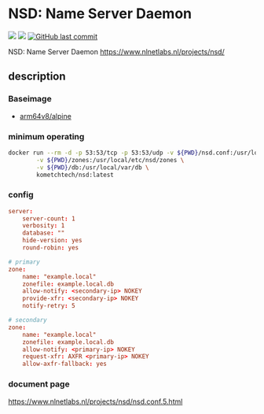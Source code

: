 # NSD: Name Server Daemon

[![](https://images.microbadger.com/badges/image/kometchtech/nsd.svg)](https://microbadger.com/images/kometchtech/nsd "Get your own image badge on microbadger.com")
[![](https://images.microbadger.com/badges/version/kometchtech/nsd.svg)](https://microbadger.com/images/kometchtech/nsd "Get your own version badge on microbadger.com")
[![GitHub last commit](https://img.shields.io/github/last-commit/google/skia.svg)](https://github.com/kometchtech/docker-build/commits/master/nsd)

NSD: Name Server Daemon <https://www.nlnetlabs.nl/projects/nsd/>

## description

### Baseimage

- [arm64v8/alpine](https://hub.docker.com/r/arm64v8/alpine/)

### minimum operating

```bash
docker run --rm -d -p 53:53/tcp -p 53:53/udp -v ${PWD}/nsd.conf:/usr/local/etc/nsd/nsd.conf \
        -v ${PWD}/zones:/usr/local/etc/nsd/zones \
        -v ${PWD}/db:/usr/local/var/db \
        kometchtech/nsd:latest
```

### config

```conf
server:
    server-count: 1
    verbosity: 1
    database: ""
    hide-version: yes
    round-robin: yes

# primary
zone:
    name: "example.local"
    zonefile: example.local.db
    allow-notify: <secondary-ip> NOKEY
    provide-xfr: <secondary-ip> NOKEY
    notify-retry: 5

# secondary
zone:
    name: "example.local"
    zonefile: example.local.db
    allow-notify: <primary-ip> NOKEY
    request-xfr: AXFR <primary-ip> NOKEY
    allow-axfr-fallback: yes

```

### document page

<https://www.nlnetlabs.nl/projects/nsd/nsd.conf.5.html>
